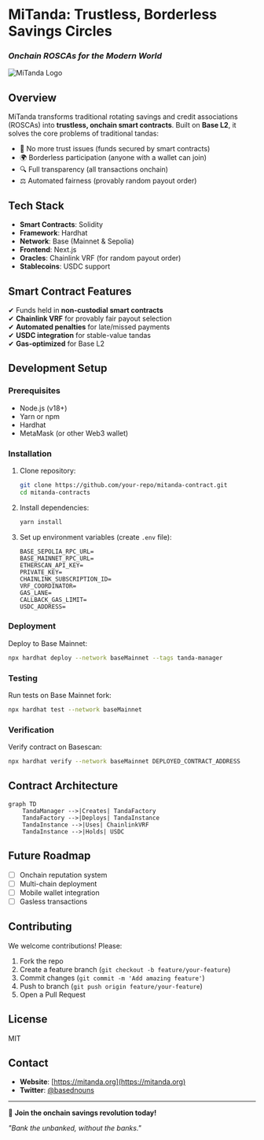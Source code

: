 # **MiTanda: Trustless, Borderless Savings Circles**  
### *Onchain ROSCAs for the Modern World*  

![MiTanda Logo](https://hebbkx1anhila5yf.public.blob.vercel-storage.com/miTanda_logo.jpg-alJGiI27CW2YaGstyXezgtUYebwOjG.jpeg)  

## **Overview**  
MiTanda transforms traditional rotating savings and credit associations (ROSCAs) into **trustless, onchain smart contracts**. Built on **Base L2**, it solves the core problems of traditional tandas:  
- 🚫 No more trust issues (funds secured by smart contracts)  
- 🌍 Borderless participation (anyone with a wallet can join)  
- 🔍 Full transparency (all transactions onchain)  
- ⚖️ Automated fairness (provably random payout order)  

## **Tech Stack**  
- **Smart Contracts**: Solidity  
- **Framework**: Hardhat  
- **Network**: Base (Mainnet & Sepolia)  
- **Frontend**: Next.js  
- **Oracles**: Chainlink VRF (for random payout order)  
- **Stablecoins**: USDC support  

## **Smart Contract Features**  
✔ Funds held in **non-custodial smart contracts**  
✔ **Chainlink VRF** for provably fair payout selection  
✔ **Automated penalties** for late/missed payments  
✔ **USDC integration** for stable-value tandas  
✔ **Gas-optimized** for Base L2  

## **Development Setup**  

### **Prerequisites**  
- Node.js (v18+)  
- Yarn or npm  
- Hardhat  
- MetaMask (or other Web3 wallet)  

### **Installation**  
1. Clone repository:  
   ```bash
   git clone https://github.com/your-repo/mitanda-contract.git
   cd mitanda-contracts
   ```
2. Install dependencies:  
   ```bash
   yarn install
   ```
3. Set up environment variables (create `.env` file):  
   ```env
   BASE_SEPOLIA_RPC_URL=
   BASE_MAINNET_RPC_URL=
   ETHERSCAN_API_KEY=
   PRIVATE_KEY=
   CHAINLINK_SUBSCRIPTION_ID=
   VRF_COORDINATOR=
   GAS_LANE=
   CALLBACK_GAS_LIMIT=
   USDC_ADDRESS=
   ```

### **Deployment**  
Deploy to Base Mainnet:  
```bash
npx hardhat deploy --network baseMainnet --tags tanda-manager
```

### **Testing**  
Run tests on Base Mainnet fork:  
```bash
npx hardhat test --network baseMainnet
```

### **Verification**  
Verify contract on Basescan:  
```bash
npx hardhat verify --network baseMainnet DEPLOYED_CONTRACT_ADDRESS
```

## **Contract Architecture**  
```mermaid
graph TD
    TandaManager -->|Creates| TandaFactory
    TandaFactory -->|Deploys| TandaInstance
    TandaInstance -->|Uses| ChainlinkVRF
    TandaInstance -->|Holds| USDC
```

## **Future Roadmap**  
- [ ] Onchain reputation system  
- [ ] Multi-chain deployment  
- [ ] Mobile wallet integration  
- [ ] Gasless transactions  

## **Contributing**  
We welcome contributions! Please:  
1. Fork the repo  
2. Create a feature branch (`git checkout -b feature/your-feature`)  
3. Commit changes (`git commit -m 'Add amazing feature'`)  
4. Push to branch (`git push origin feature/your-feature`)  
5. Open a Pull Request  

## **License**  
MIT  

## **Contact**    
- **Website**: [https://mitanda.org](https://mitanda.org)  
- **Twitter**: [@basednouns](https://x.com/basednouns)  

---

🚀 **Join the onchain savings revolution today!**  

*"Bank the unbanked, without the banks."*